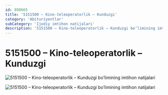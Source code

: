 ```yaml
---
id: 890665
title: '5151500 – Kino-teleoperatorlik – Kunduzgi'
category: 'Abituriyentlar'
subCategory: 'Ijodiy imtihon natijalari'
description: '5151500 – Kino-teleoperatorlik – Kunduzgi bo’limining imtihon natijalari'
---
```


# 5151500 – Kino-teleoperatorlik – Kunduzgi

![5151500 – Kino-teleoperatorlik – Kunduzgi bo’limining imtihon natijalari](/page/890665/photo_2020-10-06_18-10-37-1024x746.jpg)

![5151500 – Kino-teleoperatorlik – Kunduzgi bo’limining imtihon natijalari](/page/890665/photo_2020-10-06_18-10-37-2-1024x746.jpg)
